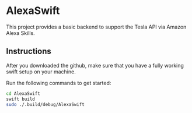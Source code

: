 # AlexaSwift

This project provides a basic backend to support the Tesla API via Amazon Alexa Skills.

## Instructions
After you downloaded the github, make sure that you have a fully working swift setup on your machine.
  
Run the following commands to get started:
```bash
cd AlexaSwift
swift build
sudo ./.build/debug/AlexaSwift
```
